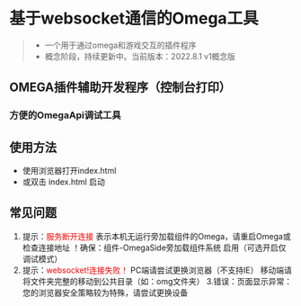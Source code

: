 # 基于websocket通信的Omega工具
>- 一个用于通过omega和游戏交互的插件程序
>- 概念阶段，持续更新中。当前版本：2022.8.1 v1概念版
## OMEGA插件辅助开发程序（控制台打印）
### 方便的OmegaApi调试工具

## 使用方法
- 使用浏览器打开index.html
- 或双击 index.html 启动

## 常见问题
1. 提示：<span style="color: red;">服务断开连接</span>
表示本机无运行旁加载组件的Omega，请重启Omega或检查连接地址
！确保：组件-OmegaSide旁加载组件系统 启用（可选开启仅调试模式）
2. 提示：<span style="color: red;">websocket!连接失败！</span>
PC端请尝试更换浏览器（不支持IE）
移动端请将文件夹完整的移动到公共目录（如：omg文件夹）
3.错误：页面显示异常：
您的浏览器安全策略较为特殊，请尝试更换设备

						